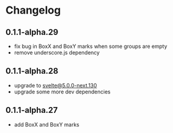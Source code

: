 # Changelog

## 0.1.1-alpha.29

- fix bug in BoxX and BoxY marks when some groups are empty
- remove underscore.js dependency

## 0.1.1-alpha.28

- upgrade to svelte@5.0.0-next.130
- upgrade some more dev dependencies

## 0.1.1-alpha.27

- add BoxX and BoxY marks
